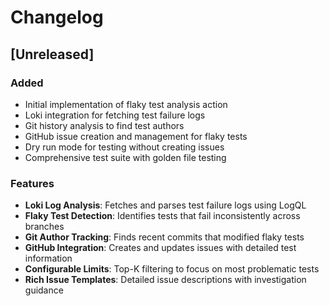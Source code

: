 # Changelog

## [Unreleased]

### Added

- Initial implementation of flaky test analysis action
- Loki integration for fetching test failure logs
- Git history analysis to find test authors
- GitHub issue creation and management for flaky tests
- Dry run mode for testing without creating issues
- Comprehensive test suite with golden file testing

### Features

- **Loki Log Analysis**: Fetches and parses test failure logs using LogQL
- **Flaky Test Detection**: Identifies tests that fail inconsistently across branches
- **Git Author Tracking**: Finds recent commits that modified flaky tests
- **GitHub Integration**: Creates and updates issues with detailed test information
- **Configurable Limits**: Top-K filtering to focus on most problematic tests
- **Rich Issue Templates**: Detailed issue descriptions with investigation guidance
